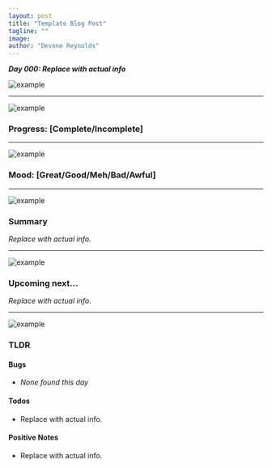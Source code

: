 ```yaml
---
layout: post
title: "Template Blog Post"
tagline: ""
image: 
author: "Devone Reynolds"
---
```


***Day 000: Replace with actual info***

![](https://raw.githubusercontent.com/Mtaethefarmer/Rockoban/gh-pages/assets/example "example")

---
![](https://raw.githubusercontent.com/Mtaethefarmer/Rockoban/gh-pages/assets/example "example") 
### **Progress: [Complete/Incomplete]**

---
![](https://raw.githubusercontent.com/Mtaethefarmer/Rockoban/gh-pages/assets/example "example") 
### **Mood: [Great/Good/Meh/Bad/Awful]**

---
![](https://raw.githubusercontent.com/Mtaethefarmer/Rockoban/gh-pages/assets/example "example") 
### **Summary**
*Replace with actual info.*

---
![](https://raw.githubusercontent.com/Mtaethefarmer/Rockoban/gh-pages/assets/example "example") 
### **Upcoming next...**
*Replace with actual info.*

---
![](https://raw.githubusercontent.com/Mtaethefarmer/Rockoban/gh-pages/assets/example "example") 
### **TLDR**

#### **Bugs**

* *None found this day*

#### **Todos**

* Replace with actual info.
    

#### **Positive Notes**

* Replace with actual info.